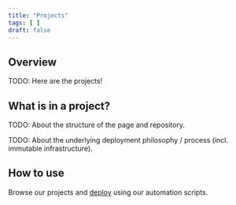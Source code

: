 ```yaml
---
title: "Projects"
tags: [ ]
draft: false
---
```


## Overview

TODO: Here are the projects!

## What is in a project?

TODO: About the structure of the page and repository.

TODO: About the underlying deployment philosophy / process (incl. immutable infrastructure).

## How to use

Browse our projects and [deploy](/rollyourown/projects/how_to_deploy/) using our automation scripts.
